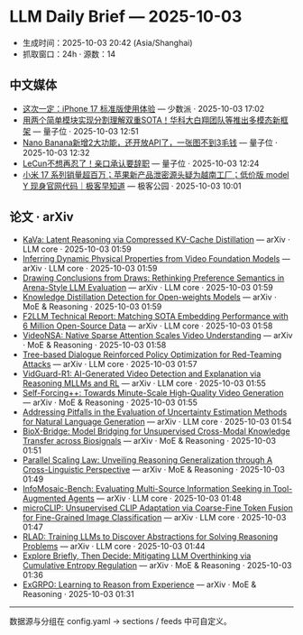 # LLM Daily Brief — 2025-10-03

- 生成时间：2025-10-03 20:42 (Asia/Shanghai)
- 抓取窗口：24h · 源数：14


## 中文媒体

- [这次一定：iPhone 17 标准版使用体验](https://sspai.com/post/102893) — 少数派 · 2025-10-03 17:02
- [用两个简单模块实现分割理解双重SOTA！华科大白翔团队等推出多模态新框架](https://www.qbitai.com/2025/10/339267.html) — 量子位 · 2025-10-03 12:51
- [Nano Banana新增2大功能，还开放API了，一张图不到3毛钱](https://www.qbitai.com/2025/10/339207.html) — 量子位 · 2025-10-03 12:32
- [LeCun不想再忍了！亲口承认要辞职](https://www.qbitai.com/2025/10/339203.html) — 量子位 · 2025-10-03 12:24
- [小米 17 系列销量超百万；苹果新产品泄密源头疑为越南工厂；低价版 model Y 现身官网代码｜极客早知道](http://www.geekpark.net/news/354770) — 极客公园 · 2025-10-03 10:01


## 论文 · arXiv

- [KaVa: Latent Reasoning via Compressed KV-Cache Distillation](http://arxiv.org/abs/2510.02312v1) — arXiv · LLM core · 2025-10-03 01:59
- [Inferring Dynamic Physical Properties from Video Foundation Models](http://arxiv.org/abs/2510.02311v1) — arXiv · LLM core · 2025-10-03 01:59
- [Drawing Conclusions from Draws: Rethinking Preference Semantics in   Arena-Style LLM Evaluation](http://arxiv.org/abs/2510.02306v1) — arXiv · LLM core · 2025-10-03 01:59
- [Knowledge Distillation Detection for Open-weights Models](http://arxiv.org/abs/2510.02302v1) — arXiv · MoE & Reasoning · 2025-10-03 01:59
- [F2LLM Technical Report: Matching SOTA Embedding Performance with 6   Million Open-Source Data](http://arxiv.org/abs/2510.02294v1) — arXiv · LLM core · 2025-10-03 01:58
- [VideoNSA: Native Sparse Attention Scales Video Understanding](http://arxiv.org/abs/2510.02295v1) — arXiv · MoE & Reasoning · 2025-10-03 01:58
- [Tree-based Dialogue Reinforced Policy Optimization for Red-Teaming   Attacks](http://arxiv.org/abs/2510.02286v1) — arXiv · LLM core · 2025-10-03 01:57
- [VidGuard-R1: AI-Generated Video Detection and Explanation via Reasoning   MLLMs and RL](http://arxiv.org/abs/2510.02282v1) — arXiv · LLM core · 2025-10-03 01:55
- [Self-Forcing++: Towards Minute-Scale High-Quality Video Generation](http://arxiv.org/abs/2510.02283v1) — arXiv · MoE & Reasoning · 2025-10-03 01:55
- [Addressing Pitfalls in the Evaluation of Uncertainty Estimation Methods   for Natural Language Generation](http://arxiv.org/abs/2510.02279v1) — arXiv · LLM core · 2025-10-03 01:54
- [BioX-Bridge: Model Bridging for Unsupervised Cross-Modal Knowledge   Transfer across Biosignals](http://arxiv.org/abs/2510.02276v1) — arXiv · MoE & Reasoning · 2025-10-03 01:51
- [Parallel Scaling Law: Unveiling Reasoning Generalization through A   Cross-Linguistic Perspective](http://arxiv.org/abs/2510.02272v1) — arXiv · MoE & Reasoning · 2025-10-03 01:49
- [InfoMosaic-Bench: Evaluating Multi-Source Information Seeking in   Tool-Augmented Agents](http://arxiv.org/abs/2510.02271v1) — arXiv · LLM core · 2025-10-03 01:48
- [microCLIP: Unsupervised CLIP Adaptation via Coarse-Fine Token Fusion for   Fine-Grained Image Classification](http://arxiv.org/abs/2510.02270v1) — arXiv · LLM core · 2025-10-03 01:47
- [RLAD: Training LLMs to Discover Abstractions for Solving Reasoning   Problems](http://arxiv.org/abs/2510.02263v1) — arXiv · LLM core · 2025-10-03 01:44
- [Explore Briefly, Then Decide: Mitigating LLM Overthinking via Cumulative   Entropy Regulation](http://arxiv.org/abs/2510.02249v1) — arXiv · MoE & Reasoning · 2025-10-03 01:36
- [ExGRPO: Learning to Reason from Experience](http://arxiv.org/abs/2510.02245v1) — arXiv · MoE & Reasoning · 2025-10-03 01:31

---
数据源与分组在 config.yaml → sections / feeds 中可自定义。